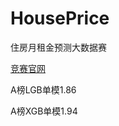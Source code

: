# HousePrice

住房月租金预测大数据赛

[竞赛官网](http://www.dcjingsai.com/common/cmpt/%E4%BD%8F%E6%88%BF%E6%9C%88%E7%A7%9F%E9%87%91%E9%A2%84%E6%B5%8B%E5%A4%A7%E6%95%B0%E6%8D%AE%E8%B5%9B%EF%BC%88%E4%BB%98%E8%B4%B9%E7%AB%9E%E8%B5%9B%EF%BC%89_%E7%AB%9E%E8%B5%9B%E4%BF%A1%E6%81%AF.html)

A榜LGB单模1.86

A榜XGB单模1.94

